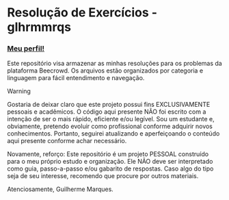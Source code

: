 # Resolução de Exercícios - glhrmmrqs

### [Meu perfil!](https://judge.beecrowd.com/pt/profile/1006337)

Este repositório visa armazenar as minhas resoluções para os problemas da plataforma Beecrowd.
Os arquivos estão organizados por categoria e linguagem para fácil entendimento e navegação.

> [!WARNING]
>
> Gostaria de deixar claro que este projeto possui fins EXCLUSIVAMENTE pessoais e acadêmicos. O código aqui presente NÃO foi escrito com a intenção de ser o mais rápido, eficiente e/ou legível.
> Sou um estudante e, obviamente, pretendo evoluir como profissional conforme adquirir novos conhecimentos. Portanto, seguirei atualizando e aperfeiçoando o conteúdo aqui presente conforme achar necessário.
>
> Novamente, reforço: Este repositório é um projeto PESSOAL construído para o meu próprio estudo e organização. Ele NÃO deve ser interpretado como guia, passo-a-passo e/ou gabarito de respostas. Caso algo do tipo seja de seu interesse, recomendo que procure por outros materiais.
>
> Atenciosamente, Guilherme Marques.